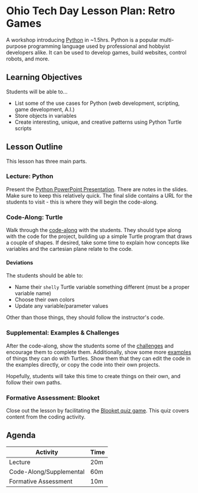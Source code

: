 # Ohio Tech Day Lesson Plan: Retro Games
A workshop introducing [Python](https://www.python.org/) in ~1.5hrs. Python is a popular multi-purpose programming language used by professional and hobbyist developers alike. It can be used to develop games, build websites, control robots, and more.

## Learning Objectives
Students will be able to...

- List some of the use cases for Python (web development, scripting, game development, A.I.)
- Store objects in variables
- Create interesting, unique, and creative patterns using Python Turtle scripts

## Lesson Outline
This lesson has three main parts.

### Lecture: Python
Present the [Python PowerPoint Presentation](ProgrammingWithPython.pptx). There are notes in the slides. Make sure to keep this relatively quick. The final slide contains a URL for the students to visit - this is where they will begin the code-along.

### Code-Along: Turtle
Walk through the [code-along](TurtleCodeAlong.md) with the students. They should type along with the code for the project, building up a simple Turtle program that draws a couple of shapes. If desired, take some time to explain how concepts like variables and the cartesian plane relate to the code.

#### Deviations
The students should be able to:

- Name their `shelly` Turtle variable something different (must be a proper variable name)
- Choose their own colors
- Update any variable/parameter values

Other than those things, they should follow the instructor's code.

### Supplemental: Examples & Challenges
After the code-along, show the students some of the [challenges](TurtleChallenges.md) and encourage them to complete them. Additionally, show some more [examples](TurtleExamples.md) of things they can do with Turtles. Show them that they can edit the code in the examples directly, or copy the code into their own projects.

Hopefully, students will take this time to create things on their own, and follow their own paths.

### Formative Assessment: Blooket
Close out the lesson by facilitating the [Blooket quiz game](https://dashboard.blooket.com/set/6411d319d61ef3b555495ea5). This quiz covers content from the coding activity.

## Agenda

| Activity | Time |
|-|-|
| Lecture | 20m |
| Code-Along/Supplemental | 60m |
| Formative Assessment | 10m |
